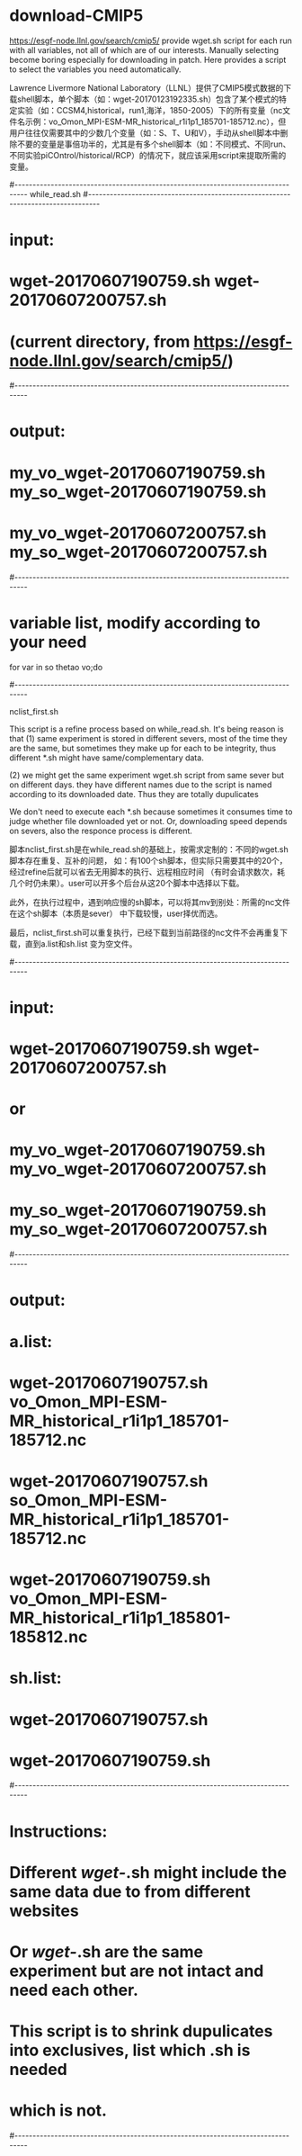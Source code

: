 # download-CMIP5
https://esgf-node.llnl.gov/search/cmip5/ provide wget.sh script for each run with all variables, not all of which are of our interests. Manually selecting become boring especially for downloading in patch. Here provides a script to select the variables you need automatically.

Lawrence Livermore National Laboratory（LLNL）提供了CMIP5模式数据的下载shell脚本，单个脚本（如：wget-20170123192335.sh）包含了某个模式的特定实验（如：CCSM4,historical，run1,海洋，1850-2005）下的所有变量（nc文件名示例：vo_Omon_MPI-ESM-MR_historical_r1i1p1_185701-185712.nc），但用户往往仅需要其中的少数几个变量（如：S、T、U和V），手动从shell脚本中删除不要的变量是事倍功半的，尤其是有多个shell脚本（如：不同模式、不同run、不同实验piCOntrol/historical/RCP）的情况下，就应该采用script来提取所需的变量。

#---------------------------------------------------------------------------------
while_read.sh
#---------------------------------------------------------------------------------
# input:
# wget-20170607190759.sh wget-20170607200757.sh
# (current directory, from https://esgf-node.llnl.gov/search/cmip5/)
#---------------------------------------------------------------------------------
# output:
# my_vo_wget-20170607190759.sh my_so_wget-20170607190759.sh 
# my_vo_wget-20170607200757.sh my_so_wget-20170607200757.sh 
#---------------------------------------------------------------------------------
# variable list, modify according to your need
for var in so thetao vo;do

#---------------------------------------------------------------------------------

nclist_first.sh

This script is a refine process based on while_read.sh. It's being reason is that 
(1) same experiment is stored in different severs, most of the time they are the same,
but sometimes they make up for each to be integrity, thus different *.sh might have 
same/complementary data. 

(2) we might get the same experiment wget.sh script from same sever but on different days.
they have different names due to the script is named according to its downloaded date. Thus
they are totally dupulicates

We don't need to execute each *.sh because sometimes it consumes time to judge whether file 
downloaded yet or not. Or, downloading speed depends on severs, also the responce process is 
different.

脚本nclist_first.sh是在while_read.sh的基础上，按需求定制的：不同的wget.sh脚本存在重复、互补的问题，
如：有100个sh脚本，但实际只需要其中的20个，经过refine后就可以省去无用脚本的执行、远程相应时间
（有时会请求数次，耗几个时仍未果）。user可以开多个后台从这20个脚本中选择以下载。

此外，在执行过程中，遇到响应慢的sh脚本，可以将其mv到别处：所需的nc文件在这个sh脚本（本质是sever）
中下载较慢，user择优而选。

最后，nclist_first.sh可以重复执行，已经下载到当前路径的nc文件不会再重复下载，直到a.list和sh.list
变为空文件。

#---------------------------------------------------------------------------------
# input:
#    wget-20170607190759.sh wget-20170607200757.sh
# or
#    my_vo_wget-20170607190759.sh my_vo_wget-20170607200757.sh
#    my_so_wget-20170607190759.sh my_so_wget-20170607200757.sh
#---------------------------------------------------------------------------------
# output:
#    a.list:
#       wget-20170607190757.sh vo_Omon_MPI-ESM-MR_historical_r1i1p1_185701-185712.nc
#       wget-20170607190757.sh so_Omon_MPI-ESM-MR_historical_r1i1p1_185701-185712.nc
#       wget-20170607190759.sh vo_Omon_MPI-ESM-MR_historical_r1i1p1_185801-185812.nc
#    sh.list:
#       wget-20170607190757.sh
#       wget-20170607190759.sh
#---------------------------------------------------------------------------------
# Instructions:
#    Different *wget-*.sh might include the same data due to from different websites
#    Or *wget-*.sh are the same experiment but are not intact and need each other.
#    This script is to shrink dupulicates into exclusives, list which .sh is needed
#       which is not. 
#---------------------------------------------------------------------------------
